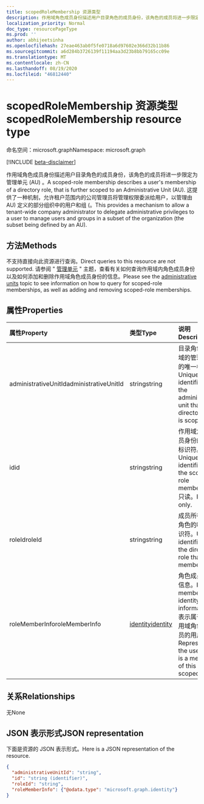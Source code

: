 ```yaml
---
title: scopedRoleMembership 资源类型
description: 作用域角色成员身份描述用户目录角色的成员身份，该角色的成员将进一步限定为管理单元 (AU) 。  这提供了一种机制，允许租户范围内的公司 adminsistrator 将管理权限委派给用户，以管理由 AU) 定义的一部分组织中的用户和组 (。
localization_priority: Normal
doc_type: resourcePageType
ms.prod: ''
author: abhijeetsinha
ms.openlocfilehash: 27eae463ab0f5fe0718a6d97602e366d32b11b86
ms.sourcegitcommit: a6d284b3726139f11194aa3d23b8bb79165cc09e
ms.translationtype: MT
ms.contentlocale: zh-CN
ms.lasthandoff: 08/19/2020
ms.locfileid: "46812440"
---
```

# <a name="scopedrolemembership-resource-type"></a><span data-ttu-id="aeebf-104">scopedRoleMembership 资源类型</span><span class="sxs-lookup"><span data-stu-id="aeebf-104">scopedRoleMembership resource type</span></span>

<span data-ttu-id="aeebf-105">命名空间：microsoft.graph</span><span class="sxs-lookup"><span data-stu-id="aeebf-105">Namespace: microsoft.graph</span></span>

[!INCLUDE [beta-disclaimer](../../includes/beta-disclaimer.md)]

<span data-ttu-id="aeebf-106">作用域角色成员身份描述用户目录角色的成员身份，该角色的成员将进一步限定为管理单元 (AU) 。</span><span class="sxs-lookup"><span data-stu-id="aeebf-106">A scoped-role membership describes a user's membership of a directory role, that is further scoped to an Administrative Unit (AU).</span></span>  <span data-ttu-id="aeebf-107">这提供了一种机制，允许租户范围内的公司管理员将管理权限委派给用户，以管理由 AU) 定义的部分组织中的用户和组 (。</span><span class="sxs-lookup"><span data-stu-id="aeebf-107">This provides a mechanism to allow a tenant-wide company administrator to delegate administrative privileges to a user to manage users and groups in a subset of the organization (the subset being defined by an AU).</span></span>

## <a name="methods"></a><span data-ttu-id="aeebf-108">方法</span><span class="sxs-lookup"><span data-stu-id="aeebf-108">Methods</span></span>
<span data-ttu-id="aeebf-109">不支持直接向此资源进行查询。</span><span class="sxs-lookup"><span data-stu-id="aeebf-109">Direct queries to this resource are not supported.</span></span>  <span data-ttu-id="aeebf-110">请参阅 " [管理单元](administrativeunit.md) " 主题，查看有关如何查询作用域内角色成员身份以及如何添加和删除作用域角色成员身份的信息。</span><span class="sxs-lookup"><span data-stu-id="aeebf-110">Please see the [administrative units](administrativeunit.md) topic to see information on how to query for scoped-role memberships, as well as adding and removing scoped-role memberships.</span></span>

## <a name="properties"></a><span data-ttu-id="aeebf-111">属性</span><span class="sxs-lookup"><span data-stu-id="aeebf-111">Properties</span></span>
| <span data-ttu-id="aeebf-112">属性</span><span class="sxs-lookup"><span data-stu-id="aeebf-112">Property</span></span>   | <span data-ttu-id="aeebf-113">类型</span><span class="sxs-lookup"><span data-stu-id="aeebf-113">Type</span></span> | <span data-ttu-id="aeebf-114">说明</span><span class="sxs-lookup"><span data-stu-id="aeebf-114">Description</span></span> |
|:---------------|:--------|:----------|
|<span data-ttu-id="aeebf-115">administrativeUnitId</span><span class="sxs-lookup"><span data-stu-id="aeebf-115">administrativeUnitId</span></span>|<span data-ttu-id="aeebf-116">string</span><span class="sxs-lookup"><span data-stu-id="aeebf-116">string</span></span>|<span data-ttu-id="aeebf-117">目录角色作用域的管理单元的唯一标识符</span><span class="sxs-lookup"><span data-stu-id="aeebf-117">Unique identifier for the administrative unit that the directory role is scoped to</span></span>|
|<span data-ttu-id="aeebf-118">id</span><span class="sxs-lookup"><span data-stu-id="aeebf-118">id</span></span>|<span data-ttu-id="aeebf-119">string</span><span class="sxs-lookup"><span data-stu-id="aeebf-119">string</span></span>| <span data-ttu-id="aeebf-120">作用域角色成员身份的唯一标识符。</span><span class="sxs-lookup"><span data-stu-id="aeebf-120">Unique identifier for the scoped-role membership.</span></span> <span data-ttu-id="aeebf-121">只读。</span><span class="sxs-lookup"><span data-stu-id="aeebf-121">Read-only.</span></span>|
|<span data-ttu-id="aeebf-122">roleId</span><span class="sxs-lookup"><span data-stu-id="aeebf-122">roleId</span></span>|<span data-ttu-id="aeebf-123">string</span><span class="sxs-lookup"><span data-stu-id="aeebf-123">string</span></span>| <span data-ttu-id="aeebf-124">成员所在目录角色的唯一标识符。</span><span class="sxs-lookup"><span data-stu-id="aeebf-124">Unique identifier for the directory role that the member is in.</span></span>|
|<span data-ttu-id="aeebf-125">roleMemberInfo</span><span class="sxs-lookup"><span data-stu-id="aeebf-125">roleMemberInfo</span></span>|[<span data-ttu-id="aeebf-126">identity</span><span class="sxs-lookup"><span data-stu-id="aeebf-126">identity</span></span>](identity.md)| <span data-ttu-id="aeebf-127">角色成员标识信息。</span><span class="sxs-lookup"><span data-stu-id="aeebf-127">Role member identity information.</span></span> <span data-ttu-id="aeebf-128">表示属于此作用域角色的成员的用户。</span><span class="sxs-lookup"><span data-stu-id="aeebf-128">Represents the user that is a member of this scoped-role.</span></span>|

## <a name="relationships"></a><span data-ttu-id="aeebf-129">关系</span><span class="sxs-lookup"><span data-stu-id="aeebf-129">Relationships</span></span>
<span data-ttu-id="aeebf-130">无</span><span class="sxs-lookup"><span data-stu-id="aeebf-130">None</span></span>


## <a name="json-representation"></a><span data-ttu-id="aeebf-131">JSON 表示形式</span><span class="sxs-lookup"><span data-stu-id="aeebf-131">JSON representation</span></span>

<span data-ttu-id="aeebf-132">下面是资源的 JSON 表示形式。</span><span class="sxs-lookup"><span data-stu-id="aeebf-132">Here is a JSON representation of the resource.</span></span>

<!-- {
  "blockType": "resource",
  "optionalProperties": [

  ],
  "@odata.type": "microsoft.graph.scopedRoleMembership"
}-->

```json
{
  "administrativeUnitId": "string",
  "id": "string (identifier)",
  "roleId": "string",
  "roleMemberInfo": {"@odata.type": "microsoft.graph.identity"}
}

```

<!-- uuid: 8fcb5dbc-d5aa-4681-8e31-b001d5168d79
2015-10-25 14:57:30 UTC -->
<!--
{
  "type": "#page.annotation",
  "description": "scopedRoleMembership resource",
  "keywords": "",
  "section": "documentation",
  "tocPath": "",
  "suppressions": []
}
-->
